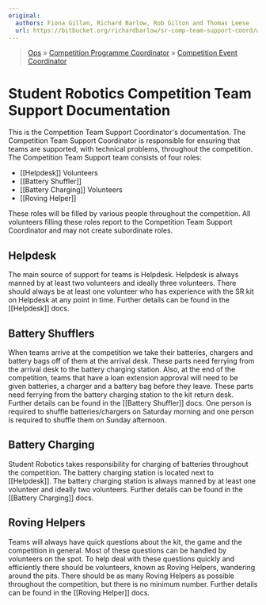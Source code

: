 ```yaml
---
original:
  authors: Fiona Gillan, Richard Barlow, Rob Gilton and Thomas Leese
  url: https://bitbucket.org/richardbarlow/sr-comp-team-support-coord/wiki/Home
---
```

> [Ops](https://bitbucket.org/srobo/ops-manual/wiki/Home) » [Competition Programme Coordinator](https://bitbucket.org/rspanton/sr-comp-programme/wiki/Home) » [Competition Event Coordinator](https://bitbucket.org/rspanton/sr-event-coord/wiki/Home)

# Student Robotics Competition Team Support Documentation

This is the Competition Team Support Coordinator's documentation. The Competition Team Support Coordinator is responsible for ensuring that teams are supported, with technical problems, throughout the competition. The Competition Team Support team consists of four roles:

 * [[Helpdesk]] Volunteers
 * [[Battery Shuffler]]
 * [[Battery Charging]] Volunteers
 * [[Roving Helper]]

These roles will be filled by various people throughout the competition. All volunteers filling these roles report to the Competition Team Support Coordinator and may not create subordinate roles.

## Helpdesk
The main source of support for teams is Helpdesk. Helpdesk is always manned by at least two volunteers and ideally three volunteers. There should always be at least one volunteer who has experience with the SR kit on Helpdesk at any point in time. Further details can be found in the [[Helpdesk]] docs.

## Battery Shufflers
When teams arrive at the competition we take their batteries, chargers and battery bags off of them at the arrival desk. These parts need ferrying from the arrival desk to the battery charging station. Also, at the end of the competition, teams that have a loan extension approval will need to be given batteries, a charger and a battery bag before they leave. These parts need ferrying from the battery charging station to the kit return desk. Further details can be found in the [[Battery Shuffler]] docs. One person is required to shuffle batteries/chargers on Saturday morning and one person is required to shuffle them on Sunday afternoon.

## Battery Charging
Student Robotics takes responsibility for charging of batteries throughout the competition. The battery charging station is located next to [[Helpdesk]]. The battery charging station is always manned by at least one volunteer and ideally two volunteers. Further details can be found in the [[Battery Charging]] docs.

## Roving Helpers
Teams will always have quick questions about the kit, the game and the competition in general. Most of these questions can be handled by volunteers on the spot. To help deal with these questions quickly and efficiently there should be volunteers, known as Roving Helpers, wandering around the pits. There should be as many Roving Helpers as possible throughout the competition, but there is no minimum number. Further details can be found in the [[Roving Helper]] docs.
